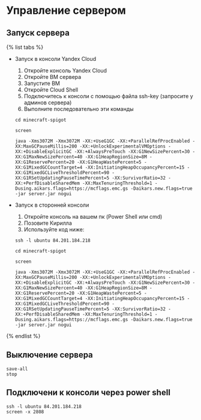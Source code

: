 # Управление сервером

## Запуск сервера
{% list tabs %}

- Запуск в консоли Yandex Cloud

  1. Откройте консоль Yandex Cloud
  2. Откройте ВМ сервера
  3. Запустите ВМ
  4. Откройте Cloud Shell
  5. Подключитесь к консоли с помощью файла ssh-key (запросите у админов сервера)
  6. Выполните последовательно эти команды
  ```
  cd minecraft-spigot
  ```
  ```
  screen
  ```
  `
  java -Xms3072M -Xmx3072M -XX:+UseG1GC -XX:+ParallelRefProcEnabled -XX:MaxGCPauseMillis=200 -XX:+UnlockExperimentalVMOptions -XX:+DisableExplicitGC -XX:+AlwaysPreTouch -XX:G1NewSizePercent=30 -XX:G1MaxNewSizePercent=40 -XX:G1HeapRegionSize=8M -XX:G1ReservePercent=20 -XX:G1HeapWastePercent=5 -XX:G1MixedGCCountTarget=4 -XX:InitiatingHeapOccupancyPercent=15 -XX:G1MixedGCLiveThresholdPercent=90 -XX:G1RSetUpdatingPauseTimePercent=5 -XX:SurvivorRatio=32 -XX:+PerfDisableSharedMem -XX:MaxTenuringThreshold=1 -Dusing.aikars.flags=https://mcflags.emc.gs -Daikars.new.flags=true -jar server.jar nogui
  `

- Запуск в сторонней консоли

  1. Откройте консоль на вашем пк (Power Shell или cmd)
  2. Позовите Кирилла
  3. Используйте код ниже:
  ```
  ssh -l ubuntu 84.201.184.218
  ```
  ```
  cd minecraft-spigot
  ```
  ```
  screen
  ```
  `java -Xms3072M -Xmx3072M -XX:+UseG1GC -XX:+ParallelRefProcEnabled -XX:MaxGCPauseMillis=200 -XX:+UnlockExperimentalVMOptions -XX:+DisableExplicitGC -XX:+AlwaysPreTouch -XX:G1NewSizePercent=30 -XX:G1MaxNewSizePercent=40 -XX:G1HeapRegionSize=8M -XX:G1ReservePercent=20 -XX:G1HeapWastePercent=5 -XX:G1MixedGCCountTarget=4 -XX:InitiatingHeapOccupancyPercent=15 -XX:G1MixedGCLiveThresholdPercent=90 -XX:G1RSetUpdatingPauseTimePercent=5 -XX:SurvivorRatio=32 -XX:+PerfDisableSharedMem -XX:MaxTenuringThreshold=1 -Dusing.aikars.flags=https://mcflags.emc.gs -Daikars.new.flags=true -jar server.jar nogui`

{% endlist %}

## Выключение сервера
```
save-all
stop
```

## Подключени к консоли через power shell
```
ssh -l ubuntu 84.201.184.218
screen -x 2808
```


